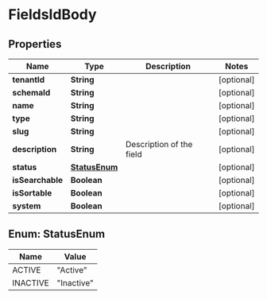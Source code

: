 # FieldsIdBody

## Properties
Name | Type | Description | Notes
------------ | ------------- | ------------- | -------------
**tenantId** | **String** |  |  [optional]
**schemaId** | **String** |  |  [optional]
**name** | **String** |  |  [optional]
**type** | **String** |  |  [optional]
**slug** | **String** |  |  [optional]
**description** | **String** | Description of the field |  [optional]
**status** | [**StatusEnum**](#StatusEnum) |  |  [optional]
**isSearchable** | **Boolean** |  |  [optional]
**isSortable** | **Boolean** |  |  [optional]
**system** | **Boolean** |  |  [optional]

<a name="StatusEnum"></a>
## Enum: StatusEnum
Name | Value
---- | -----
ACTIVE | &quot;Active&quot;
INACTIVE | &quot;Inactive&quot;

